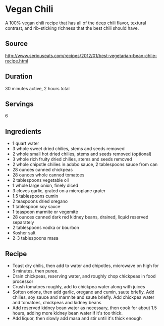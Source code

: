 # Vegan Chili

A 100% vegan chili recipe that has all of the deep chili flavor, textural contrast, and rib-sticking richness that the best chili should have.

## Source

http://www.seriouseats.com/recipes/2012/01/best-vegetarian-bean-chile-recipe.html

## Duration

30 minutes active, 2 hours total

## Servings

6

## Ingredients

- 1 quart water
- 3 whole sweet dried chilies, stems and seeds removed
- 2 whole small hot dried chilies, stems and seeds removed (optional)
- 3 whole rich fruity dried chilies, stems and seeds removed
- 2 whole chipotle chilies in adobo sauce, 2 tablespoons sauce from can
- 28 ounces canned chickpeas
- 28 ounces whole canned tomatoes
- 2 tablespoons vegetable oil
- 1 whole large onion, finely diced
- 3 cloves garlic, grated on a microplane grater
- 1.5 tablespoons cumin
- 2 teaspoons dried oregano
- 1 tablespoon soy sauce
- 1 teaspoon marmite or vegemite
- 28 ounces canned dark red kidney beans, drained, liquid reserved separately
- 2 tablespoons vodka or bourbon
- Kosher salt
- 2-3 tablespoons masa

## Recipe

- Toast dry chilis, then add to water and chipotles, microwave on high for 5 minutes, then puree.
- Drain chickpeas, reserving water, and roughly chop chickpeas in food processor
- Crush tomatoes roughly, add to chickpea water along with juices
- Soften onions, then add garlic, oregano and cumin, saute briefly. Add chilies, soy sauce and marmite and saute briefly. Add chickpea water and tomatoes, chickpeas and kidney beans.
- Add reserved kidney bean water as necessary, then cook for about 1.5 hours, adding more kidney bean water if it's too thick.
- Add liquor, then slowly add masa and stir until it's thick enough
